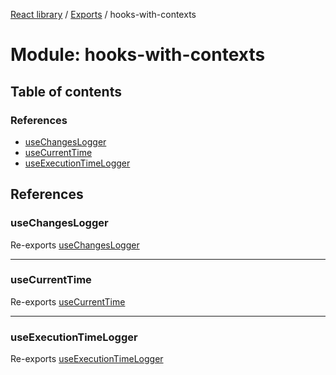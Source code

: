 [React library](../index.md) / [Exports](../modules.md) / hooks-with-contexts

# Module: hooks-with-contexts

## Table of contents

### References

- [useChangesLogger](hooks_with_contexts.md#usechangeslogger)
- [useCurrentTime](hooks_with_contexts.md#usecurrenttime)
- [useExecutionTimeLogger](hooks_with_contexts.md#useexecutiontimelogger)

## References

### useChangesLogger

Re-exports [useChangesLogger](hooks_with_contexts_useChangesLogger.md#usechangeslogger)

___

### useCurrentTime

Re-exports [useCurrentTime](hooks_with_contexts_useCurrentTime.md#usecurrenttime)

___

### useExecutionTimeLogger

Re-exports [useExecutionTimeLogger](hooks_with_contexts_useExecutionTimeLogger.md#useexecutiontimelogger)
